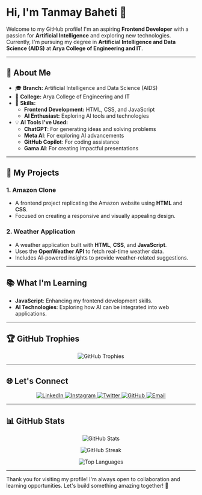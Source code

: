 # Hi, I'm Tanmay Baheti 👋

Welcome to my GitHub profile! I'm an aspiring **Frontend Developer** with a passion for **Artificial Intelligence** and exploring new technologies. Currently, I'm pursuing my degree in **Artificial Intelligence and Data Science (AIDS)** at **Arya College of Engineering and IT**.

---

## 🌟 About Me

- 🎓 **Branch:** Artificial Intelligence and Data Science (AIDS)  
- 🏫 **College:** Arya College of Engineering and IT  
- 🌱 **Skills:**  
  - **Frontend Development:** HTML, CSS, and JavaScript  
  - **AI Enthusiast:** Exploring AI tools and technologies  
- 💡 **AI Tools I've Used:**  
  - **ChatGPT**: For generating ideas and solving problems  
  - **Meta AI**: For exploring AI advancements  
  - **GitHub Copilot**: For coding assistance  
  - **Gama AI**: For creating impactful presentations  

---

## 🚀 My Projects

### 1. **Amazon Clone**
- A frontend project replicating the Amazon website using **HTML** and **CSS**.
- Focused on creating a responsive and visually appealing design.

### 2. **Weather Application**
- A weather application built with **HTML**, **CSS**, and **JavaScript**.
- Uses the **OpenWeather API** to fetch real-time weather data.
- Includes AI-powered insights to provide weather-related suggestions.

---

## 📚 What I'm Learning

- **JavaScript**: Enhancing my frontend development skills.
- **AI Technologies**: Exploring how AI can be integrated into web applications.

---

## 🏆 GitHub Trophies

<p align="center">
  <img src="https://github-profile-trophy.vercel.app/?username=tanmaystar-512&theme=radical&no-frame=true&margin-w=15&margin-h=15" alt="GitHub Trophies" />
</p>

---

## 🌐 Let's Connect

<p align="center">
  <a href="https://www.linkedin.com/in/tanmay-baheti-9ab0a0319" target="_blank">
    <img src="https://img.shields.io/badge/LinkedIn-0077B5?style=for-the-badge&logo=linkedin&logoColor=white" alt="LinkedIn" />
  </a>
  <a href="https://www.instagram.com/tanmaybaheti?igsh=YzljYTk1ODg3Zg==" target="_blank">
    <img src="https://img.shields.io/badge/Instagram-E4405F?style=for-the-badge&logo=instagram&logoColor=white" alt="Instagram" />
  </a>
  <a href="https://x.com/Tanmay_baheti?t=VNDv8c6qUpHteNexRDsTNw&s=08" target="_blank">
    <img src="https://img.shields.io/badge/Twitter-1DA1F2?style=for-the-badge&logo=twitter&logoColor=white" alt="Twitter" />
  </a>
  <a href="https://github.com/tanmaystar-512" target="_blank">
    <img src="https://img.shields.io/badge/GitHub-181717?style=for-the-badge&logo=github&logoColor=white" alt="GitHub" />
  </a>
  <a href="mailto:vimalbaheti1973@gmail.com" target="_blank">
    <img src="https://img.shields.io/badge/Email-D14836?style=for-the-badge&logo=gmail&logoColor=white" alt="Email" />
  </a>
</p>

---

## 📊 GitHub Stats

<p align="center">
  <img src="https://github-readme-stats.vercel.app/api?username=tanmaystar-512&show_icons=true&theme=radical" alt="GitHub Stats" />
</p>

<p align="center">
  <img src="https://github-readme-streak-stats.herokuapp.com/?user=tanmaystar-512&theme=radical" alt="GitHub Streak" />
</p>

<p align="center">
  <img src="https://github-readme-stats.vercel.app/api/top-langs/?username=tanmaystar-512&layout=compact&theme=radical" alt="Top Languages" />
</p>

---

Thank you for visiting my profile! I'm always open to collaboration and learning opportunities. Let's build something amazing together! 🚀
